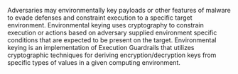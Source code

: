 Adversaries may environmentally key payloads or other features of malware to evade defenses and constraint execution to a specific target environment. Environmental keying uses cryptography to constrain execution or actions based on adversary supplied environment specific conditions that are expected to be present on the target. Environmental keying is an implementation of Execution Guardrails that utilizes cryptographic techniques for deriving encryption/decryption keys from specific types of values in a given computing environment.